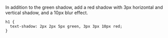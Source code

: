 In addition to the green shadow, add a red shadow with 3px horizontal and vertical shadow, and a 10px blur effect.

    h1 {
      text-shadow: 2px 2px 5px green, 3px 3px 10px red;
    }
